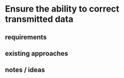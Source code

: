 # Ensure the ability to correct transmitted data
## requirements
## existing approaches
## notes / ideas
